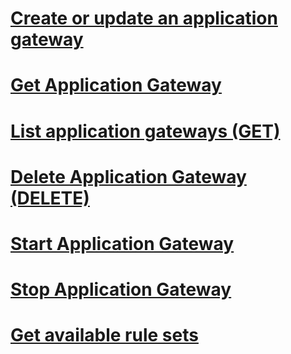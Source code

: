 # [Create or update an application gateway](create-or-update-an-application-gateway.md)
# [Get Application Gateway](get-application-gateway.md)
# [List application gateways (GET)](list-application-gateways.md)
# [Delete Application Gateway (DELETE)](delete-application-gateway.md)
# [Start Application Gateway](start-application-gateway.md)
# [Stop Application Gateway](stop-application-gateway.md)
# [Get available rule sets](application-gateway-get-waf-rules.md)

